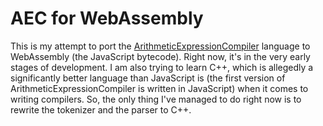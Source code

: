 # AEC for WebAssembly

This is my attempt to port the [ArithmeticExpressionCompiler](https://github.com/FlatAssembler/ArithmeticExpressionCompiler) language to WebAssembly (the JavaScript bytecode). Right now, it's in the very early stages of development. I am also trying to learn C++, which is allegedly a significantly better language than JavaScript is (the first version of ArithmeticExpressionCompiler is written in JavaScript) when it comes to writing compilers. So, the only thing I've managed to do right now is to rewrite the tokenizer and the parser to C++.
